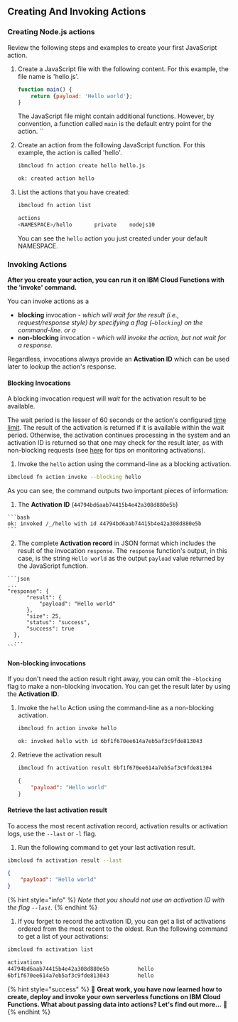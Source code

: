 <!--
#
# Licensed to the Apache Software Foundation (ASF) under one or more
# contributor license agreements.  See the NOTICE file distributed with
# this work for additional information regarding copyright ownership.
# The ASF licenses this file to You under the Apache License, Version 2.0
# (the "License"); you may not use this file except in compliance with
# the License.  You may obtain a copy of the License at
#
#     http://www.apache.org/licenses/LICENSE-2.0
#
# Unless required by applicable law or agreed to in writing, software
# distributed under the License is distributed on an "AS IS" BASIS,
# WITHOUT WARRANTIES OR CONDITIONS OF ANY KIND, either express or implied.
# See the License for the specific language governing permissions and
# limitations under the License.
#
-->

## Creating And Invoking Actions

### Creating Node.js actions

Review the following steps and examples to create your first JavaScript action.

1. Create a JavaScript file with the following content. For this example, the file name is 'hello.js'.

   ```javascript
   function main() {
       return {payload: 'Hello world'};
   }
   ```

   The JavaScript file might contain additional functions. However, by convention, a function called `main` is the default entry point for the action.
  ``

2. Create an action from the following JavaScript function. For this example, the action is called 'hello'.

   ```bash
   ibmcloud fn action create hello hello.js
   ```

   ```bash
   ok: created action hello
   ```

3. List the actions that you have created:

   ```bash
   ibmcloud fn action list
   ```

   ```bash
   actions
   <NAMESPACE>/hello       private    nodejs10
   ```

   You can see the `hello` action you just created under your default NAMESPACE.

### Invoking Actions

**After you create your action, you can run it on IBM Cloud Functions with the 'invoke' command.**

You can invoke actions as a

- **blocking** invocation - _which will wait for the result \(i.e., request/response style\) by specifying a flag \(`—blocking`\) on the command-line. or a_
- **non-blocking** invocation - _which will invoke the action, but not wait for a response._

Regardless, invocations always provide an **Activation ID** which can be used later to lookup the action's response.

#### Blocking Invocations

A blocking invocation request will _wait_ for the activation result to be available.

The wait period is the lesser of 60 seconds or the action's configured [time limit](https://github.com/apache/incubator-openwhisk/blob/master/docs/reference.md#per-action-timeout-ms-default-60s). The result of the activation is returned if it is available within the wait period. Otherwise, the activation continues processing in the system and an activation ID is returned so that one may check for the result later, as with non-blocking requests \(see [here](https://github.com/apache/incubator-openwhisk/blob/master/docs/actions.md#watching-action-output) for tips on monitoring activations\).

1. Invoke the `hello` action using the command-line as a blocking activation.

  ```bash
  ibmcloud fn action invoke --blocking hello
  ```

  As you can see, the command outputs two important pieces of information:

  1. The **Activation ID** (`44794bd6aab74415b4e42a308d880e5b`)

    ```bash
    ok: invoked /_/hello with id 44794bd6aab74415b4e42a308d880e5b
    ```
  2. The complete **Activation record** in JSON format which includes the result of the invocation `response`. The `response` function's output, in this case, is the string `Hello world` as the output `payload` value returned by the JavaScript function.

    ```json
    ...
    "response": {
          "result": {
              "payload": "Hello world"
          },
          "size": 25,
          "status": "success",
          "success": true
      },
      ...
    ```

#### Non-blocking invocations

If you don't need the action result right away, you can omit the `—blocking` flag to make a non-blocking invocation. You can get the result later by using the **Activation ID**.

1. Invoke the `hello` Action using the command-line as a non-blocking activation.

   ```bash
   ibmcloud fn action invoke hello
   ```

   ```bash
   ok: invoked hello with id 6bf1f670ee614a7eb5af3c9fde813043
   ```

1. Retrieve the activation result

   ```bash
   ibmcloud fn activation result 6bf1f670ee614a7eb5af3c9fde81304
   ```

   ```json
   {
       "payload": "Hello world"
   }
   ```

#### Retrieve the last activation result

To access the most recent activation record, activation results or activation logs, use the `--last` or `-l` flag.

1. Run the following command to get your last activation result.

  ```bash
  ibmcloud fn activation result --last
  ```

  ```json
  {
      "payload": "Hello world"
  }
  ```

  {% hint style="info" %}
  _Note that you should not use an activation ID with the flag `--last`._
  {% endhint %}

1. If you forget to record the activation ID, you can get a list of activations ordered from the most recent to the oldest. Run the following command to get a list of your activations:

```bash
ibmcloud fn activation list
```

```bash
activations
44794bd6aab74415b4e42a308d880e5b         hello
6bf1f670ee614a7eb5af3c9fde813043         hello
```

{% hint style="success" %}
🎉 **Great work, you have now learned how to create, deploy and invoke your own serverless functions on IBM Cloud Functions. What about passing data into actions? Let's find out more…** 🎉
{% endhint %}
